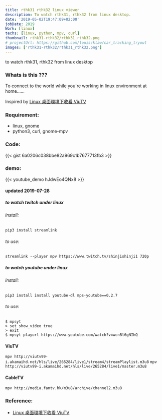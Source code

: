 ```yaml
---
title: rthk31 rthk32 linux viewer
description: To watch rthk31, rthk32 from linux desktop.
date: '2019-05-02T19:47:09+02:00'
jobDate: 2019
Work: [linux]
techs: [linux, python, mpv, curl]
thumbnail: rthk31-rthk32/rthk31_rthk32.png
# projectUrl: https://github.com/louiscklaw/car_tracking_tryout
images: ['rthk31-rthk32/rthk31_rthk32.png']
---
```


to watch rthk31, rthk32 from linux desktop

<!-- more -->

### Whats is this ???

To connect to the world while you're working in linux environment at home......

Inspired by [Linux 桌面環境下收看 ViuTV](https://blog.wtako.net/view/23)

### Requirement:

- linux, gnome
- python3, curl, gnome-mpv

### Code:

{{< gist 6a0206c038bbe82a969c1b7677713fb3 >}}

### demo:

{{< youtube_demo hJdwEo4QNx8 >}}

#### updated 2019-07-28

##### to watch twitch under linux

###### install:

`pip3 install streamlink`

###### to use:

`streamlink --player mpv https://www.twitch.tv/shinjishinji1 720p`

##### to watch youtube under linux

###### install:

`pip3 install install youtube-dl mps-youtube==0.2.7`

###### to use:

```
$ mpsyt
> set show_video true
> exit
$ mpsyt playurl https://www.youtube.com/watch?v=wcnBl6gNIhQ
```

#### ViuTV

`mpv http://viutv99-i.akamaihd.net/hls/live/265284/live1/stream4/streamPlaylist.m3u8`
`mpv http://viutv99-i.akamaihd.net/hls/live/265284/live1/master.m3u8`

#### CableTV

`mpv http://media.fantv.hk/m3u8/archive/channel2.m3u8`

### Reference:

- [Linux 桌面環境下收看 ViuTV](https://blog.wtako.net/view/23)
